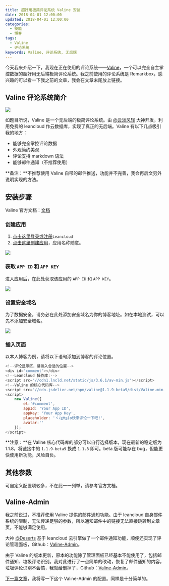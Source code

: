 ```yaml
---
title: 超好用极简评论系统 Valine 安装
date: 2018-04-01 12:00:00
updated: 2018-04-01 12:00:00
categories:
  - 技能
  - 博客
tags:
  - Valine
  - 评论系统
keywords: Valine, 评论系统, 无后端
---
```


今天我来介绍一下，我现在正在使用的评论系统——[Valine](https://valine.js.org/)，一个可以完全自主掌控数据的超好用无后端极简评论系统。我之前使用的评论系统是 Remarkbox，感兴趣的可以看一下我之前的文章，我会在文章末尾放上链接。

<!--more-->

## Valine 评论系统简介

![](https://img.iszy.xyz/20190318221214.png)

如题目所说，Valine 是一个无后端的极简评论系统。由 [@云淡风轻](https://ioliu.cn/) 大神开发，利用免费的 leancloud 作云数据库，实现了真正的无后端。Valine 有以下几点吸引我的地方：

- 能够完全掌控评论数据
- 外观简约美观
- 评论支持 markdown 语法
- 能够邮件通知（不推荐使用）

**备注：**不推荐使用 Valine 自带的邮件推送，功能并不完善，我会再后文另外说明实现的方法。

## 安装步骤

Valine 官方文档：[文档](https://valine.js.org/quickstart/)

### 创建应用

1. [点击这里登录或注册](https://leancloud.cn/dashboard/login.html#/signup)`Leancloud`
2. [点击这里创建应用](https://leancloud.cn/dashboard/applist.html#/newapp)，应用名称随意。

![](https://img.iszy.xyz/20190318221231.png)

### 获取 `APP ID` 和 `APP KEY`

进入应用后，在此处获取该应用的 `APP ID` 和 `APP KEY`。

![](https://img.iszy.xyz/20190318221242.png)

### 设置安全域名

为了数据安全，请务必在此处添加安全域名为你的博客地址。如在本地测试，可以先不添加安全域名。

![](https://img.iszy.xyz/20190318221253.png)

### 插入页面

以本人博客为例，请将以下语句添加到博客的评论位置。

```js
<!--评论显示区，请插入合适的位置-->
<div id="comment"></div>
<!--Leancloud 操作库:-->
<script src="//cdn1.lncld.net/static/js/3.6.1/av-min.js"></script>
<!--Valine 的核心代码库-->
<script src="//cdn.jsdelivr.net/npm/valine@1.1.9-beta9/dist/Valine.min.js"></script>
<script>
    new Valine({
        el:'#comment',
        appId: 'Your App ID',
        appKey: 'Your App Key',
        placeholder: 'ヾﾉ≧∀≦)o快来评论一下吧!',
        avatar:''
    });
</script>
```

**注意：**在 Valine 核心代码库的部分可以自行选择版本，现在最新的稳定版为 1.1.8，将链接中的 `1.1.9-beta9` 换成 `1.1.8` 即可。beta 版可能存在 bug，但能更快使用新功能，风险自负。

## 其他参数

可自定义配置项较多，不在此一一列举，请参考官方文档。

## Valine-Admin

我之前说过，不推荐使用 Valine 提供的邮件通知功能。由于 leancloud 自身邮件系统的限制，无法传递足够的参数，所以通知邮件中的链接无法直接跳转到文章页，不能够满足使用。

大神 [@Deserts](https://panjunwen.com) 基于 leancloud 云引擎做了一个邮件通知功能，顺便还实现了评论管理面板，Github：[Valine-Admin](https://github.com/panjunwen/Valine-Admin)。

由于 Valine 的版本更新，原本的功能除了管理面板已经基本不能使用了，包括邮件通知、垃圾评论识别。我对此进行了一点简单的改动，恢复了邮件通知的内容，垃圾评论识别不会搞，我就给删掉了，Github：[Valine-Admin](https://github.com/ZvonimirSun/Valine-Admin)。

[下一篇文章](https://www.iszy.cc/2018/04/01/Valine-Admin/)，我将写一下这个 Valine-Admin 的配置。同样是十分简单的。
